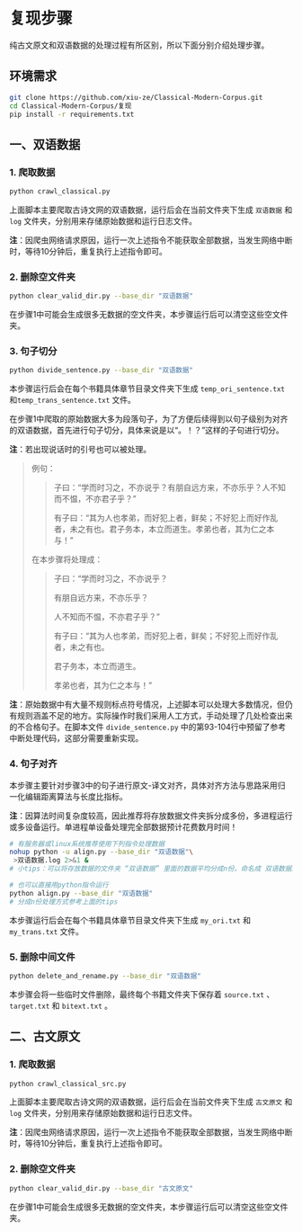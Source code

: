 # 复现步骤

纯古文原文和双语数据的处理过程有所区别，所以下面分别介绍处理步骤。

## 环境需求

```sh
git clone https://github.com/xiu-ze/Classical-Modern-Corpus.git
cd Classical-Modern-Corpus/复现
pip install -r requirements.txt  
```

## 一、双语数据

### 1. 爬取数据

```sh
python crawl_classical.py
```

上面脚本主要爬取古诗文网的双语数据，运行后会在当前文件夹下生成 `双语数据` 和 `log` 文件夹，分别用来存储原始数据和运行日志文件。

**注**：因爬虫网络请求原因，运行一次上述指令不能获取全部数据，当发生网络中断时，等待10分钟后，重复执行上述指令即可。

### 2. 删除空文件夹

```sh
python clear_valid_dir.py --base_dir "双语数据"
```

在步骤1中可能会生成很多无数据的空文件夹，本步骤运行后可以清空这些空文件夹。

### 3. 句子切分

```sh
python divide_sentence.py --base_dir "双语数据"
```

本步骤运行后会在每个书籍具体章节目录文件夹下生成 `temp_ori_sentence.txt` 和`temp_trans_sentence.txt` 文件。

在步骤1中爬取的原始数据大多为段落句子，为了方便后续得到以句子级别为对齐的双语数据，首先进行句子切分，具体来说是以“。！？”这样的子句进行切分。

**注**：若出现说话时的引号也可以被处理。

> 例句： 
>
> >  子曰：“学而时习之，不亦说乎？有朋自远方来，不亦乐乎？人不知而不愠，不亦君子乎？”
> >  
> > 有子曰：“其为人也孝弟，而好犯上者，鲜矣；不好犯上而好作乱者，未之有也。君子务本，本立而道生。孝弟也者，其为仁之本与！”
>
> 在本步骤将处理成：
>
> > 子曰：“学而时习之，不亦说乎？
> > 
> > 有朋自远方来，不亦乐乎？
> > 
> > 人不知而不愠，不亦君子乎？”
> > 
> > 有子曰：“其为人也孝弟，而好犯上者，鲜矣；不好犯上而好作乱者，未之有也。
> > 
> > 君子务本，本立而道生。
> > 
> > 孝弟也者，其为仁之本与！”

**注**：原始数据中有大量不规则标点符号情况，上述脚本可以处理大多数情况，但仍有规则涵盖不足的地方。实际操作时我们采用人工方式，手动处理了几处检查出来的不合格句子。在脚本文件 `divide_sentence.py` 中的第93-104行中预留了参考中断处理代码，这部分需要重新实现。

### 4. 句子对齐

本步骤主要针对步骤3中的句子进行原文-译文对齐，具体对齐方法与思路采用归一化编辑距离算法与长度比指标。

**注**：因算法时间复杂度较高，因此推荐将存放数据文件夹拆分成多份，多进程运行或多设备运行。单进程单设备处理完全部数据预计花费数月时间！

```sh
# 有服务器或linux系统推荐使用下列指令处理数据
nohup python -u align.py --base_dir "双语数据"\
 >双语数据.log 2>&1 &
# 小tips：可以将存放数据的文件夹 “双语数据” 里面的数据平均分成n份，命名成 双语数据1 ～ 双语数据n，这执行上面命令n次（命令中的两处 双语数据 需替换成新文件夹名 双语数据n），可分成n个进程同时处理对齐脚本。
```

```sh
# 也可以直接用python指令运行
python align.py --base_dir "双语数据"
# 分成n份处理方式参考上面的tips
```

本步骤运行后会在每个书籍具体章节目录文件夹下生成 `my_ori.txt` 和`my_trans.txt` 文件。

### 5. 删除中间文件

```sh
python delete_and_rename.py --base_dir "双语数据"
```

本步骤会将一些临时文件删除，最终每个书籍文件夹下保存着 `source.txt` 、`target.txt` 和 `bitext.txt` 。

## 二、古文原文

### 1. 爬取数据

```sh
python crawl_classical_src.py
```

上面脚本主要爬取古诗文网的双语数据，运行后会在当前文件夹下生成 `古文原文` 和 `log` 文件夹，分别用来存储原始数据和运行日志文件。

**注**：因爬虫网络请求原因，运行一次上述指令不能获取全部数据，当发生网络中断时，等待10分钟后，重复执行上述指令即可。

### 2. 删除空文件夹

```sh
python clear_valid_dir.py --base_dir "古文原文"
```

在步骤1中可能会生成很多无数据的空文件夹，本步骤运行后可以清空这些空文件夹。

